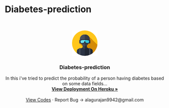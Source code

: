 # Diabetes-prediction
<br />
<p align="center">
  <a href="https://github.com/Rajeshkannanaj/Diabetes-prediction">
    <img src="images/profile.png" alt="Logo" width="80" height="80">
  </a>

  <h3 align="center">Diabetes-prediction</h3>

  <p align="center">
    In this i've tried to predict the probability of a person having diabetes based on some data fields...
    <br />
    <a href="https://ap31-diabetes-prediction.herokuapp.com/"><strong>View Deployment On Heroku »</strong></a>
    <br />
    <br />
    <a href="https://github.com/Rajeshkannanaj/Diabetes-prediction.git">View Codes</a>
    ·
    <a>Report Bug -> alagurajan9942@gmail.com</a>
    
  </p>
</p>
